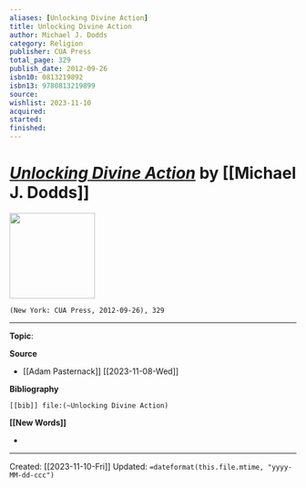 ```yaml
---
aliases: [Unlocking Divine Action]
title: Unlocking Divine Action
author: Michael J. Dodds
category: Religion
publisher: CUA Press
total_page: 329
publish_date: 2012-09-26
isbn10: 0813219892
isbn13: 9780813219899
source: 
wishlist: 2023-11-10
acquired: 
started: 
finished: 
---
```

# *[Unlocking Divine Action]()* by [[Michael J. Dodds]]

<img src="http://books.google.com/books/content?id=FhaN9uEpiN4C&printsec=frontcover&img=1&zoom=1&edge=curl&source=gbs_api" width=150>

`(New York: CUA Press, 2012-09-26), 329`



--- 
**Topic**: 

**Source**
- [[Adam Pasternack]] [[2023-11-08-Wed]]

**Bibliography**

```query
[[bib]] file:(~Unlocking Divine Action)
```
 

**[[New Words]]**

- 

---
Created: [[2023-11-10-Fri]]
Updated: `=dateformat(this.file.mtime, "yyyy-MM-dd-ccc")`